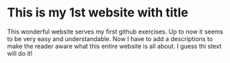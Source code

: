 # This is my 1st website with title
This wonderful website serves my first github exercises. Up to now it seems to be very easy and understandable. Now I have to add a descriptions to make the reader aware what this entire website is all about. I guess thi stext will do it!


